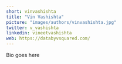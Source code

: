 ```yaml
---
short: vinvashishta
title: "Vin Vashishta"
picture: "images/authors/vinvashishta.jpg"
twitter: v_vashishta
linkedin: vineetvashishta
web: https://databyvsquared.com/
---
```


Bio goes here